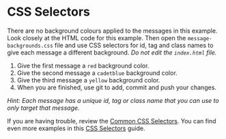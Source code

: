 # CSS Selectors

There are no background colours applied to the messages in this example. Look closely at the HTML code for this example. Then open the `message-backgrounds.css` file and use CSS selectors for id, tag and class names to give each message a different background. _Do not edit the `index.html` file._

1. Give the first message a `red` background color.
2. Give the second message a `cadetblue` background color.
3. Give the third message a `yellow` background color.
4. When you are finished, use git to add, commit and push your changes.

_Hint: Each message has a unique id, tag or class name that you can use to only target that message._

If you are having trouble, review the [Common CSS Selectors](https://learn.shayhowe.com/advanced-html-css/complex-selectors/#common-selectors). You can find even more examples in this [CSS Selectors](https://marksheet.io/css-selectors.html) guide. 
